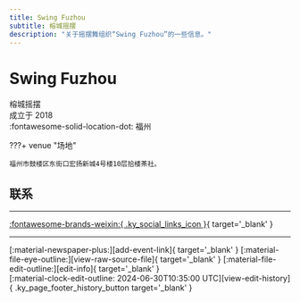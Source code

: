 ```yaml
---
title: Swing Fuzhou
subtitle: 榕城摇摆
description: "关于摇摆舞组织“Swing Fuzhou”的一些信息。"
---
```


# Swing Fuzhou

榕城摇摆  
成立于 2018  
:fontawesome-solid-location-dot: 福州  


???+ venue "场地"

    福州市鼓楼区东街口宏扬新城4号楼10层拾楼茶社。  

## 联系


---

 [:fontawesome-brands-weixin:{ .ky_social_links_icon }](# "榕城摇摆 SwingFuzhou"){ target='_blank' }

---

<div class="ky_page_footer" markdown>
<div class="ky_page_footer_trailing" markdown="span">
[:material-newspaper-plus:][add-event-link]{ target='_blank' }
[:material-file-eye-outline:][view-raw-source-file]{ target='_blank' }
[:material-file-edit-outline:][edit-info]{ target='_blank' }
</div>
<div class="ky_page_footer_leading" markdown="span">
[:material-clock-edit-outline: 2024-06-30T10:35:00 UTC][view-edit-history]{ .ky_page_footer_history_button target='_blank' }
</div>
</div>

[add-event-link]: https://github.com/swingdance/events/issues/new?assignees=&labels=add+event&projects=&template=02-add_entity.yml&title=%5Bzh_CN%5D%20%3CName%3E&region=zh_CN&province=Fujian&city=Fuzhou&org_id=swing-fu-zhou "添加活动"
[view-raw-source-file]: https://github.com/swingdance/orgs/blob/main/zh_CN/swing-fu-zhou.json "查看原始源文件"
[edit-info]: https://github.com/swingdance/orgs/issues/new?assignees=&labels=update+org&projects=&template=03-update_entity.yml&title=%5Bzh_CN%5D%20Swing%20Fuzhou&region=zh_CN&id=swing-fu-zhou&name=Swing%20Fuzhou "编辑信息"

[view-edit-history]: https://github.com/swingdance/orgs/commits/main/zh_CN/swing-fu-zhou.json "查看编辑历史"
